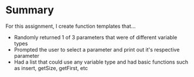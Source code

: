 # Summary

For this assignment, I create function templates that... 
- Randomly returned 1 of 3 parameters that were of different variable types
- Prompted the user to select a parameter and print out it's respective parameter
- Had a list that could use any variable type and had basic functions such as insert, getSize, getFirst, etc
